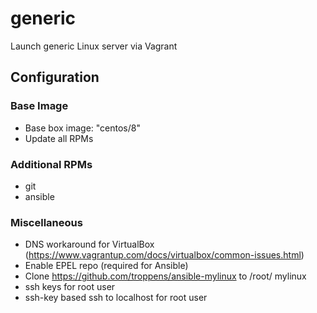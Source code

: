 # generic
Launch generic Linux server via Vagrant

## Configuration

### Base Image
- Base box image: "centos/8"
- Update all RPMs

### Additional RPMs
- git
- ansible

### Miscellaneous
- DNS workaround for VirtualBox
  (https://www.vagrantup.com/docs/virtualbox/common-issues.html)
- Enable EPEL repo (required for Ansible)
- Clone https://github.com/troppens/ansible-mylinux to /root/ mylinux
- ssh keys for root user
- ssh-key based ssh to localhost for root user

